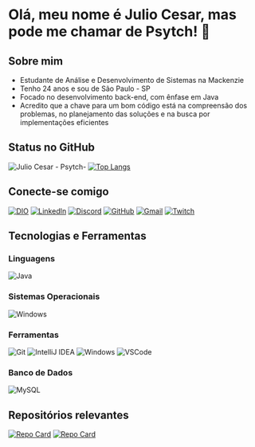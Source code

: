 # Olá, meu nome é Julio Cesar, mas pode me chamar de Psytch! 👋

## Sobre mim  

- Estudante de Análise e Desenvolvimento de Sistemas na Mackenzie
- Tenho 24 anos e sou de São Paulo - SP
- Focado no desenvolvimento back-end, com ênfase em Java
- Acredito que a chave para um bom código está na compreensão dos problemas, no planejamento das soluções e na busca por implementações eficientes

## Status no GitHub  
![Julio Cesar - Psytch-](https://github-readme-stats.vercel.app/api?username=Psytch-01&theme=github_dark&show_icons=true)
[![Top Langs](https://github-readme-stats.vercel.app/api/top-langs/?username=Psytch-01&layout=compact&theme=radical)](https://github.com/anuraghazra/github-readme-stats)  

## Conecte-se comigo  
[![DIO](https://img.shields.io/badge/-Meu%20Perfil%20na%20DIO-100?style=for-the-badge&logo=)](https://web.dio.me/users/juliocesar_002?tab=achievements&page=1)
[![LinkedIn](https://img.shields.io/badge/LinkedIn-0077B5?style=for-the-badge&logo=linkedin&logoColor=white)](https://www.linkedin.com/in/julio-cesar-agusso/)
[![Discord](https://img.shields.io/badge/Discord-7289DA?style=for-the-badge&logo=discord&logoColor=white)](https://discord.gg/3gb6bXyAbf)
[![GitHub](https://img.shields.io/badge/GitHub-100000?style=for-the-badge&logo=github&logoColor=white)](https://github.com/Psytch-01)
[![Gmail](https://img.shields.io/badge/Gmail-333333?style=for-the-badge&logo=gmail&logoColor=red)](mailto:contato.julio.agusso@gmail.com)
[![Twitch](https://img.shields.io/badge/Twitch-6441A5?style=for-the-badge&logo=twitch&logoColor=white)](https://www.twitch.tv/itspsytch)

## Tecnologias e Ferramentas  
### Linguagens  
![Java](https://img.shields.io/badge/java-%23ED8B00.svg?style=for-the-badge&logo=openjdk&logoColor=black)

### Sistemas Operacionais  
![Windows](https://img.shields.io/badge/Windows-000?style=for-the-badge&logo=windows&logoColor=2CA5E0)

### Ferramentas  
![Git](https://img.shields.io/badge/GIT-000000?style=for-the-badge&logo=git&logoColor=orange)
![IntelliJ IDEA](https://img.shields.io/badge/IntelliJ%20IDEA-000000?style=flat&logo=intellijidea)
![Windows](https://img.shields.io/badge/Windows-000?style=for-the-badge&logo=windows&logoColor=0000FF)
![VSCode](https://img.shields.io/badge/VS%20Code-007ACC?style=flat&logo=visual-studio-code)

### Banco de Dados  
![MySQL](https://img.shields.io/badge/MySQL-4479A1?style=flat&logo=mysql)  

## Repositórios relevantes  
[![Repo Card](https://github-readme-stats.vercel.app/api/pin/?username=Psytch-01&repo=Estudos-Java-Basico&bg_color=000&border_color=30A3DC&show_icons=true&icon_color=30A3DC&title_color=00000&text_color=FFF)](https://github.com/Psytch-01/Estudos-Java-Basico)
[![Repo Card](https://github-readme-stats.vercel.app/api/pin/?username=Psytch-01&repo=Estudos-Java-Intermediario&bg_color=000&border_color=30A3DC&show_icons=true&icon_color=30A3DC&title_color=00000&text_color=FFF)](https://github.com/Psytch-01/Estudos-Java-Intermediari)
